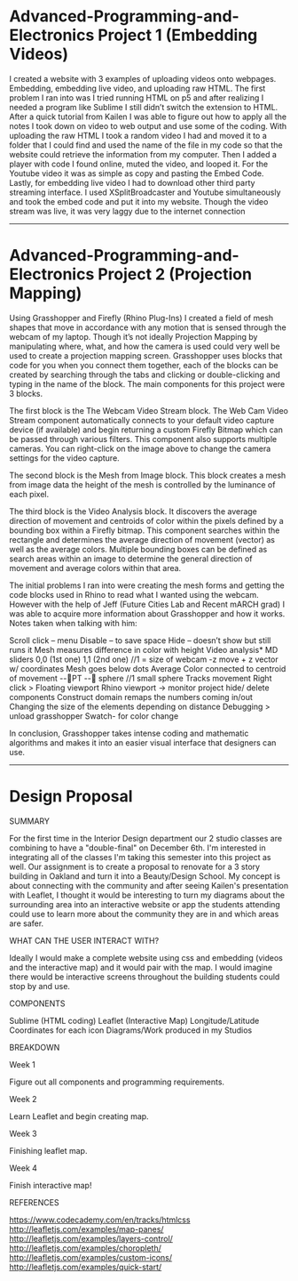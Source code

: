 # Advanced-Programming-and-Electronics Project 1 (Embedding Videos)

I created a website with 3 examples of uploading videos onto webpages. Embedding, embedding live video, and uploading raw HTML. The first problem I ran into was I tried running HTML on p5 and after realizing I needed a program like Sublime I still didn’t switch the extension to HTML. After a quick tutorial from Kailen I was able to figure out how to apply all the notes I took down on video to web output and use some of the coding. With uploading the raw HTML I took a random video I had and moved it to a folder that I could find and used the name of the file in my code so that the website could retrieve the information from my computer. Then I added a player with code I found online, muted the video, and looped it. For the Youtube video it was as simple as copy and pasting the Embed Code. Lastly, for embedding live video I had to download other third party streaming interface. I used XSplitBroadcaster and Youtube simultaneously and took the embed code and put it into my website. Though the video stream was live, it was very laggy due to the internet connection

---------------------------------------------------------------------------------------------------------------------------------

# Advanced-Programming-and-Electronics Project 2 (Projection Mapping)

Using Grasshopper and Firefly (Rhino Plug-Ins) I created a field of mesh shapes that move in accordance with any motion that is sensed through the webcam of my laptop. Though it’s not ideally Projection Mapping by manipulating where, what, and how the camera is used could very well be used to create a projection mapping screen. Grasshopper uses blocks that code for you when you connect them together, each of the blocks can be created by searching through the tabs and clicking or double-clicking and typing in the name of the block. The main components for this project were 3 blocks. 

The first block is the The Webcam Video Stream block. The Web Cam Video Stream component automatically connects to your default video capture device (if available) and begin returning a custom Firefly Bitmap which can be passed through various filters.  This component also supports multiple cameras. You can right-click on the image above to change the camera settings for the video capture. 

The second block is the Mesh from Image block. This block creates a mesh from image data the height of the mesh is controlled by the luminance of each pixel.  

The third block is the Video Analysis block. It discovers the average direction of movement and centroids of color within the pixels defined by a bounding box within a Firefly bitmap. This component searches within the rectangle and determines the average direction of movement (vector) as well as the average colors.  Multiple bounding boxes can be defined as search areas within an image to determine the general direction of movement and average colors within that area.

The initial problems I ran into were creating the mesh forms and getting the code blocks used in Rhino to read what I wanted using the webcam. However with the help of Jeff (Future Cities Lab and Recent mARCH grad) I was able to acquire more information about Grasshopper and how it works. Notes taken when talking with him: 

Scroll click – menu
Disable – to save space
Hide – doesn’t show but still runs it
Mesh measures difference in color with height 
Video analysis*
MD sliders 
0,0 (1st one)
1,1 (2nd one)
//1 = size of webcam
-z move + z vector w/ coordinates
Mesh goes below dots
Average Color connected to centroid of movement 
--PT -- sphere //1 small sphere
Tracks movement
Right click > Floating viewport 
Rhino viewport -> monitor project hide/ delete components
Construct domain remaps the numbers coming in/out
Changing the size of the elements depending on distance
Debugging > unload grasshopper
Swatch- for color change

In conclusion, Grasshopper takes intense coding and mathematic algorithms and makes it into an easier visual interface that designers can use.

-----------------------------------------------------------------------------------------------------------------------------------

# Design Proposal

SUMMARY

For the first time in the Interior Design department our 2 studio classes are combining to have a "double-final" on December 6th. I'm interested in integrating all of the classes I'm taking this semester into this project as well. Our assignment is to create a proposal to renovate for a 3 story building in Oakland and turn it into a Beauty/Design School. My concept is about connecting with the community and after seeing Kailen's presentation with Leaflet, I thought it would be interesting to turn my diagrams about the surrounding area into an interactive website or app the students attending could use to learn more about the community they are in and which areas are safer.

WHAT CAN THE USER INTERACT WITH?

Ideally I would make a complete website using css and embedding (videos and the interactive map) and it would pair with the map. I would imagine there would be interactive screens throughout the building students could stop by and use.

COMPONENTS

Sublime (HTML coding)
Leaflet (Interactive Map)
Longitude/Latitude Coordinates for each icon
Diagrams/Work produced in my Studios

BREAKDOWN

Week 1

Figure out all components and programming requirements.

Week 2

Learn Leaflet and begin creating map.

Week 3

Finishing leaflet map.

Week 4

Finish interactive map!

REFERENCES


https://www.codecademy.com/en/tracks/htmlcss
http://leafletjs.com/examples/map-panes/
http://leafletjs.com/examples/layers-control/
http://leafletjs.com/examples/choropleth/
http://leafletjs.com/examples/custom-icons/
http://leafletjs.com/examples/quick-start/
